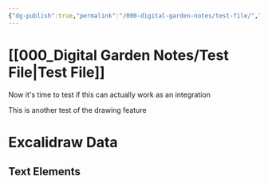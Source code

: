```yaml
---
{"dg-publish":true,"permalink":"/000-digital-garden-notes/test-file/","noteIcon":"","created":"2025-04-05T13:33:49.058-04:00","updated":"2025-04-05T16:03:50.701-04:00"}
---
```


#  [[000_Digital Garden Notes/Test File\|Test File]] 
Now it's time to test if this can actually work as an integration



This is another test of the drawing feature




# Excalidraw Data

## Text Elements
